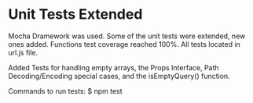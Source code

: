 # Unit Tests Extended

 Mocha Dramework was used. Some of the unit tests were extended, new ones added. Functions test coverage reached 100%. All tests located in url.js file.
 
 Added Tests for handling empty arrays, the Props Interface, Path Decoding/Encoding special cases, and the isEmptyQuery() function.
 
 Commands to run tests: $ npm test